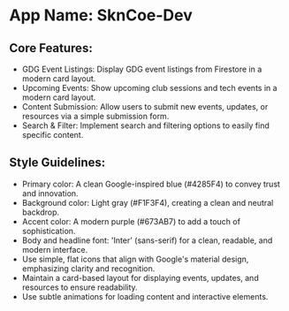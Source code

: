 # **App Name**: SknCoe-Dev

## Core Features:

- GDG Event Listings: Display GDG event listings from Firestore in a modern card layout.
- Upcoming Events: Show upcoming club sessions and tech events in a modern card layout.
- Content Submission: Allow users to submit new events, updates, or resources via a simple submission form.
- Search & Filter: Implement search and filtering options to easily find specific content.

## Style Guidelines:

- Primary color: A clean Google-inspired blue (#4285F4) to convey trust and innovation.
- Background color: Light gray (#F1F3F4), creating a clean and neutral backdrop.
- Accent color: A modern purple (#673AB7) to add a touch of sophistication.
- Body and headline font: 'Inter' (sans-serif) for a clean, readable, and modern interface.
- Use simple, flat icons that align with Google's material design, emphasizing clarity and recognition.
- Maintain a card-based layout for displaying events, updates, and resources to ensure readability.
- Use subtle animations for loading content and interactive elements.